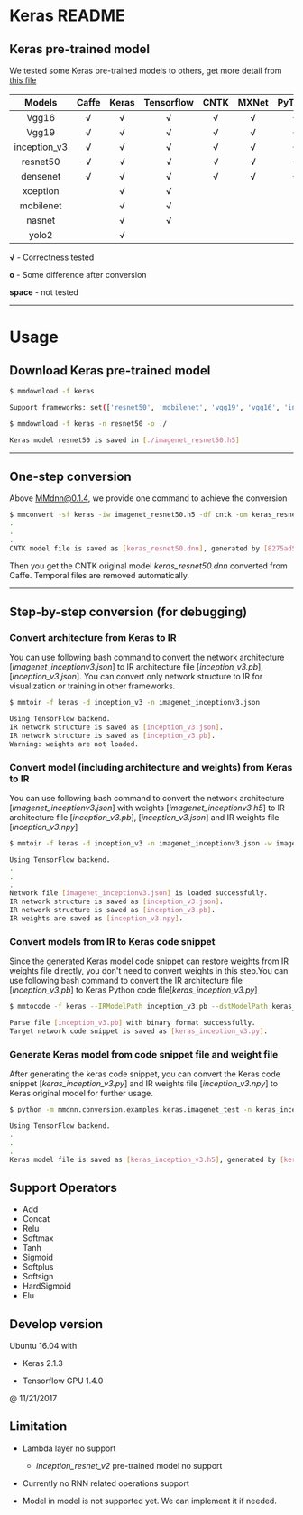 # Keras README


## Keras pre-trained model

We tested some Keras pre-trained models to others, get more detail from [this file](https://github.com/Microsoft/MMdnn/blob/master/mmdnn/conversion/examples/keras/extractor.py)

|    Models    | Caffe | Keras | Tensorflow | CNTK | MXNet | PyTorch | CoreML | ONNX |
| :----------: | :---: | :---: | :--------: | :--: | :---: | :-----: | :----: | :--: |
|     Vgg16    |   √   |   √   |      √     |   √  |   √   |    √    |    √   |   √  |
|     Vgg19    |   √   |   √   |      √     |   √  |   √   |    √    |    √   |   √  |
| inception_v3 |   √   |   √   |      √     |   √  |   √   |    √    |    √   |   √  |
|   resnet50   |   √   |   √   |      √     |   √  |   √   |    √    |    √   |   √  |
|   densenet   |   √   |   √   |      √     |   √  |   √   |    √    |    √   |   √  |
|   xception   |       |   √   |      √     |      |       |         |    √   |      |
|   mobilenet  |       |   √   |      √     |      |       |         |    √   |   √  |
|    nasnet    |       |   √   |      √     |      |       |         |    √   |      |
|     yolo2    |       |   √   |            |      |       |         |        |   √  |

**√** - Correctness tested

**o** - Some difference after conversion

**space** - not tested

---

# Usage

## Download Keras pre-trained model

```bash
$ mmdownload -f keras

Support frameworks: set(['resnet50', 'mobilenet', 'vgg19', 'vgg16', 'inception_v3', 'nasnet', 'inception_resnet_v2', 'xception', 'yolo2', 'densenet'])

$ mmdownload -f keras -n resnet50 -o ./

Keras model resnet50 is saved in [./imagenet_resnet50.h5]

```
---

## One-step conversion

Above MMdnn@0.1.4, we provide one command to achieve the conversion

```bash
$ mmconvert -sf keras -iw imagenet_resnet50.h5 -df cntk -om keras_resnet50.dnn
.
.
.
CNTK model file is saved as [keras_resnet50.dnn], generated by [8275ad5170f6441caa0b96a94d467b8e.py] and [8275ad5170f6441caa0b96a94d467b8e.npy].
```

Then you get the CNTK original model *keras_resnet50.dnn* converted from Caffe. Temporal files are removed automatically.

---

## Step-by-step conversion (for debugging)

### Convert architecture from Keras to IR

You can use following bash command to convert the network architecture [*imagenet_inceptionv3.json*] to IR architecture file [*inception_v3.pb*], [*inception_v3.json*]. You can convert only network structure to IR for visualization or training in other frameworks.

```bash
$ mmtoir -f keras -d inception_v3 -n imagenet_inceptionv3.json

Using TensorFlow backend.
IR network structure is saved as [inception_v3.json].
IR network structure is saved as [inception_v3.pb].
Warning: weights are not loaded.
```



### Convert model (including architecture and weights) from Keras to IR

You can use following bash command to convert the network architecture [*imagenet_inceptionv3.json*] with weights [*imagenet_inceptionv3.h5*] to IR architecture file [*inception_v3.pb*], [*inception_v3.json*] and IR weights file [*inception_v3.npy*]

```bash
$ mmtoir -f keras -d inception_v3 -n imagenet_inceptionv3.json -w imagenet_inceptionv3.h5

Using TensorFlow backend.
.
.
.
Network file [imagenet_inceptionv3.json] is loaded successfully.
IR network structure is saved as [inception_v3.json].
IR network structure is saved as [inception_v3.pb].
IR weights are saved as [inception_v3.npy].
```

### Convert models from IR to Keras code snippet

Since the generated Keras model code snippet can restore weights from IR weights file directly, you don't need to convert weights in this step.You can use following bash command to convert the IR architecture file [*inception_v3.pb*] to Keras Python code file[*keras_inception_v3.py*]

```bash
$ mmtocode -f keras --IRModelPath inception_v3.pb --dstModelPath keras_inception_v3.py

Parse file [inception_v3.pb] with binary format successfully.
Target network code snippet is saved as [keras_inception_v3.py].
```

### Generate Keras model from code snippet file and weight file

After generating the keras code snippet, you can convert the Keras code snippet [*keras_inception_v3.py*] and IR weights file [*inception_v3.npy*] to Keras original model for further usage.

```bash
$ python -m mmdnn.conversion.examples.keras.imagenet_test -n keras_inception_v3.py -w inception_v3.npy --dump keras_inception_v3.h5

Using TensorFlow backend.
.
.
.
Keras model file is saved as [keras_inception_v3.h5], generated by [keras_inception_v3.py] and [inception_v3.npy].
```

## Support Operators

- Add
- Concat
- Relu
- Softmax
- Tanh
- Sigmoid
- Softplus
- Softsign
- HardSigmoid
- Elu

## Develop version

Ubuntu 16.04 with

- Keras 2.1.3

- Tensorflow GPU 1.4.0

@ 11/21/2017

## Limitation

- Lambda layer no support

  - *inception_resnet_v2* pre-trained model no support

- Currently no RNN related operations support

- Model in model is not supported yet. We can implement it if needed.
